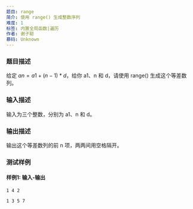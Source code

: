 ```yaml
---
题目: range
简介: 使用 range() 生成整数序列
难度: 1
标签: 内置全局函数|遍历
作者: 谢子聪
慕码: Unknown
---
```


### 题目描述

给定 $an = a1 + (n-1)*d$，给你 a1、n 和 d，请使用 range() 生成这个等差数列。

### 输入描述

输入为三个整数，分别为 a1、n 和 d。

### 输出描述

输出这个等差数列的前 n 项，两两间用空格隔开。

### 测试样例

#### 样例1: 输入-输出

```
1 4 2
```

```
1 3 5 7
```

